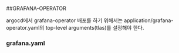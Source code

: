 
##GRAFANA-OPERATOR

argocd에서 grafana-operator 배포를 하기 위해서는 application/grafana-operator.yaml의 top-level arguments(tlas)를 설정해야 한다.

### grafana.yaml
```yml